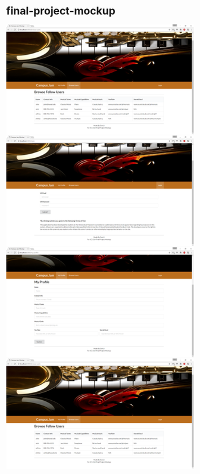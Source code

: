 # final-project-mockup

<img class="ui image" src="app\public\images\browse-users-page.PNG">

<img class="ui image" src="app\public\images\login-page.PNG">

<img class="ui image" src="app\public\images\my-profile-page.PNG">

<img class="ui image" src="app\public\images\browse-users-page.PNG">
